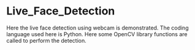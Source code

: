 # Live_Face_Detection
Here the live face detection using webcam is demonstrated. The coding language used here is Python. Here some OpenCV library functions are called to perform the detection.
